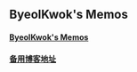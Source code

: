 ## ByeolKwok's Memos
#### [ByeolKwok's Memos](http://byeol.ga)
#### [备用博客地址](http://gohor.coding.me)
